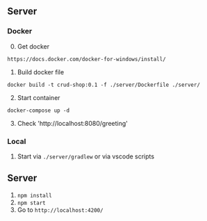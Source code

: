 ## Server
### Docker
0. Get docker
```
https://docs.docker.com/docker-for-windows/install/
```
1. Build docker file
```
docker build -t crud-shop:0.1 -f ./server/Dockerfile ./server/
```
2. Start container
```
docker-compose up -d
```
3. Check 'http://localhost:8080/greeting'

### Local
1. Start via `./server/gradlew` or via vscode scripts


## Server
1. ```npm install```
2. ```npm start```
3. Go to ```http://localhost:4200/```